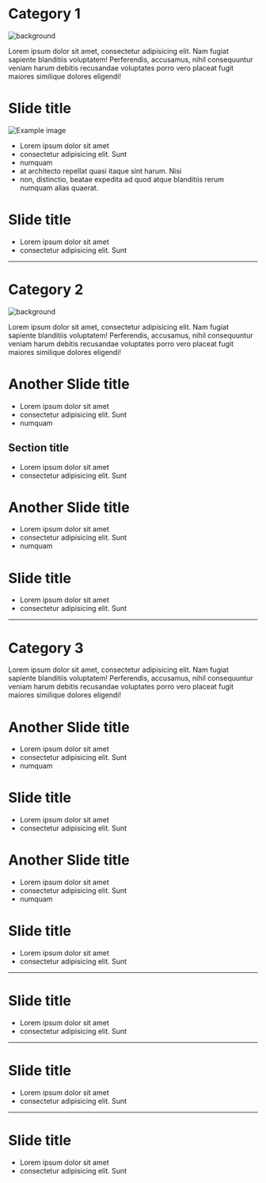 # Category 1
![background](https://fbcdn-sphotos-e-a.akamaihd.net/hphotos-ak-ash3/575295_10201446505417429_507350479_n.jpg)

Lorem ipsum dolor sit amet, consectetur adipisicing elit. Nam fugiat sapiente blanditiis voluptatem! Perferendis, accusamus, nihil consequuntur veniam harum debitis recusandae voluptates porro vero placeat fugit maiores similique dolores eligendi!

# Slide title
![Example image](http://rack.1.mshcdn.com/media/ZgkyMDEzLzA5LzE3L2IyL2Jyb3dzZXJyZWFsLjgyYjUyLmpwZwpwCXRodW1iCTk1MHg1MzQjCmUJanBn/00abddf5/985/browser-real-estate.jpg)

- Lorem ipsum dolor sit amet
- consectetur adipisicing elit. Sunt
- numquam
- at architecto repellat quasi itaque sint harum. Nisi
- non, distinctio, beatae expedita ad quod atque blanditiis rerum numquam alias quaerat.

# Slide title

- Lorem ipsum dolor sit amet
- consectetur adipisicing elit. Sunt


---


# Category 2
![background](https://fbcdn-sphotos-d-a.akamaihd.net/hphotos-ak-prn2/1150383_10201284343123473_1574618108_n.jpg)

Lorem ipsum dolor sit amet, consectetur adipisicing elit. Nam fugiat sapiente blanditiis voluptatem! Perferendis, accusamus, nihil consequuntur veniam harum debitis recusandae voluptates porro vero placeat fugit maiores similique dolores eligendi!

# Another Slide title

- Lorem ipsum dolor sit amet
- consectetur adipisicing elit. Sunt
- numquam

## Section title

- Lorem ipsum dolor sit amet
- consectetur adipisicing elit. Sunt

# Another Slide title

- Lorem ipsum dolor sit amet
- consectetur adipisicing elit. Sunt
- numquam

# Slide title

- Lorem ipsum dolor sit amet
- consectetur adipisicing elit. Sunt

---

# Category 3

Lorem ipsum dolor sit amet, consectetur adipisicing elit. Nam fugiat sapiente blanditiis voluptatem! Perferendis, accusamus, nihil consequuntur veniam harum debitis recusandae voluptates porro vero placeat fugit maiores similique dolores eligendi!

# Another Slide title

- Lorem ipsum dolor sit amet
- consectetur adipisicing elit. Sunt
- numquam

# Slide title

- Lorem ipsum dolor sit amet
- consectetur adipisicing elit. Sunt

# Another Slide title

- Lorem ipsum dolor sit amet
- consectetur adipisicing elit. Sunt
- numquam

# Slide title

- Lorem ipsum dolor sit amet
- consectetur adipisicing elit. Sunt

---

# Slide title

- Lorem ipsum dolor sit amet
- consectetur adipisicing elit. Sunt


---

# Slide title

- Lorem ipsum dolor sit amet
- consectetur adipisicing elit. Sunt


---

# Slide title

- Lorem ipsum dolor sit amet
- consectetur adipisicing elit. Sunt


